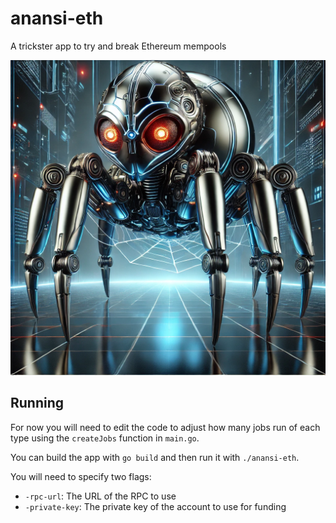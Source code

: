 # anansi-eth
A trickster app to try and break Ethereum mempools

![image](./anansi-bot.webp)

## Running
For now you will need to edit the code to adjust how many jobs run of each type using the `createJobs` function in `main.go`.

You can build the app with `go build` and then run it with `./anansi-eth`.

You will need to specify two flags:
- `-rpc-url`: The URL of the RPC to use
- `-private-key`: The private key of the account to use for funding
